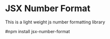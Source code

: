 # JSX Number Format
This is a light weight js number formatting library

#npm install jsx-number-format
